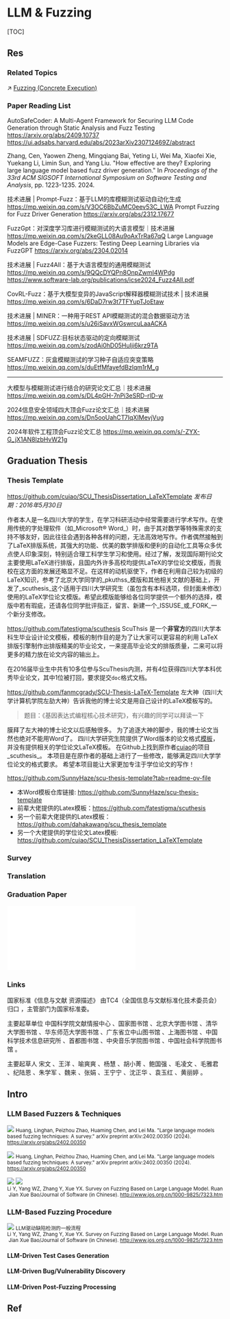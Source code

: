 # LLM & Fuzzing

[TOC]



## Res
### Related Topics
↗ [Fuzzing (Concrete Execution)](../../../CyberSecurity/🏰%20Cybersecurity%20Basics%20&%20InfoSec/🍦%20Software%20Security/🐒%20Software%20Vulnerability%20&%20Weakness/🏴‍☠️%20Techniques%20-%20Vulnerability%20Disclosure%20&%20Malicious%20Code%20Detection/Fuzzing%20(Concrete%20Execution)/Fuzzing%20(Concrete%20Execution).md)


### Paper Reading List
AutoSafeCoder: A Multi-Agent Framework for Securing LLM Code Generation through Static Analysis and Fuzz Testing
https://arxiv.org/abs/2409.10737
https://ui.adsabs.harvard.edu/abs/2023arXiv230712469Z/abstract

Zhang, Cen, Yaowen Zheng, Mingqiang Bai, Yeting Li, Wei Ma, Xiaofei Xie, Yuekang Li, Limin Sun, and Yang Liu. "How effective are they? Exploring large language model based fuzz driver generation." In _Proceedings of the 33rd ACM SIGSOFT International Symposium on Software Testing and Analysis_, pp. 1223-1235. 2024.

技术进展 | Prompt-Fuzz：基于LLM的库模糊测试驱动自动化生成
https://mp.weixin.qq.com/s/V3OC6BbZuMC0eev53C_LWA
Prompt Fuzzing for Fuzz Driver Generation
https://arxiv.org/abs/2312.17677

FuzzGpt：对深度学习库进行模糊测试的大语言模型｜技术进展
https://mp.weixin.qq.com/s/2keGLL08Au9oAxTrRa67qQ
Large Language Models are Edge-Case Fuzzers: Testing Deep Learning Libraries via FuzzGPT
https://arxiv.org/abs/2304.02014

技术进展 | Fuzz4All：基于大语言模型的通用模糊测试
https://mp.weixin.qq.com/s/9QQcDYQPn8OnpZwmI4WPdg
https://www.software-lab.org/publications/icse2024_Fuzz4All.pdf

CovRL-Fuzz：基于大模型变异的JavaScript解释器模糊测试技术 | 技术进展
https://mp.weixin.qq.com/s/6DaD7rw3t7TFYupTJoEtaw

技术进展 | MINER：一种用于REST API模糊测试的混合数据驱动方法
https://mp.weixin.qq.com/s/u26iSavxWGswrcuLaaACKA

技术进展 | SDFUZZ:目标状态驱动的定向模糊测试
https://mp.weixin.qq.com/s/zodAi0hD05HuIji6krz9TA

SEAMFUZZ：灰盒模糊测试的学习种子自适应突变策略
https://mp.weixin.qq.com/s/duEtfMfayefdBzlqm1rM_g

---
大模型与模糊测试进行结合的研究论文汇总｜技术进展
https://mp.weixin.qq.com/s/DL4pGH-7nPi3eSRD-rlD-w

2024信息安全领域四大顶会Fuzz论文汇总｜技术进展
https://mp.weixin.qq.com/s/Dn5ooUahCT7IqXIMevjVug

2024年软件工程顶会Fuzz论文汇总
https://mp.weixin.qq.com/s/-ZYX-G_jX1AN8lzbHvW21g



## Graduation Thesis
### Thesis Template
https://github.com/cuiao/SCU_ThesisDissertation_LaTeXTemplate
_发布日期：2016年5月30日_

作者本人是一名四川大学的学生，在学习科研活动中经常需要进行学术写作。在使用传统的字处理软件（如_Microsoft® Word_）时，由于其对数学等特殊需求的支持不够友好，因此往往会遇到各种各样的问题，无法高效地写作。作者偶然接触到了LaTeX排版系统，其强大的功能、优美的数学排版和便利的自动化工具等众多优点使人印象深刻，特别适合理工科学生学习和使用。经过了解，发现国际期刊论文主要使用LaTeX进行排版，且国内外许多高校均提供LaTeX的学位论文模版，而我校在这方面的发展还略显不足。在这样的动机驱使下，作者在利用自己较为初级的LaTeX知识，参考了北京大学同学的_pkuthss_模版和其他相关文献的基础上，开发了_scuthesis_这个适用于四川大学研究生（虽包含有本科选项，但封面未修改）使用的LaTeX学位论文模版。希望此模版能够给各位同学提供一个额外的选择，模版中若有瑕疵，还请各位同学批评指正，留言、新建一个_ISSUSE_或_FORK_一个新分支修改。

https://github.com/fatestigma/scuthesis
ScuThsis 是一个**非官方**的四川大学本科生毕业设计论文模板，模板的制作目的是为了让大家可以更容易的利用 LaTeX 排版引擎制作出排版精美的毕业论文，一来提高毕业论文的排版质量，二来可以将更多的精力放在论文内容的输出上。

在2016届毕业生中共有10多位参与ScuThesis内测，并有4位获得四川大学本科优秀毕业论文，其中1位被打回，要求提交`doc`格式文档。

https://github.com/fanmcgrady/SCU-Thesis-LaTeX-Template
左大神（四川大学计算机学院左劼大神）告诉我他的博士论文是用自己设计的LaTeX模板写的。

> 题目：《基因表达式编程核心技术研究》，有兴趣的同学可以拜读一下

膜拜了左大神的博士论文以后感触很多。 为了追逐大神的脚步，我的博士论文当然也绝对不能用Word了。 四川大学研究生院提供了Word版本的论文格式[模板](http://gs.scu.edu.cn/info/1044/2110.htm)， 并没有提供相关的学位论文LaTeX模板。 在Github上找到原作者[cuiao](https://github.com/cuiao/SCU_ThesisDissertation_LaTeXTemplate)的项目_scuthesis_。 本项目是在原作者的基础上进行了一些修改，能够满足四川大学学位论文的格式要求。 希望本项目能让大家更加专注于学位论文的写作！

https://github.com/SunnyHaze/scu-thesis-template?tab=readme-ov-file
- 本Word模板仓库链接: https://github.com/SunnyHaze/scu-thesis-template
- 前辈大佬提供的Latex模板：https://github.com/fatestigma/scuthesis
- 另一个前辈大佬提供的Latex模板：https://github.com/dahakawang/scu_thesis_template
- 另一个大佬提供的学位论文Latex模板: https://github.com/cuiao/SCU_ThesisDissertation_LaTeXTemplate


### Survey


### Translation


### Graduation Paper
![Fuzz4All.excalidraw | 800](../../../../Assets/Illustrations/Fuzzing/Fuzz4All/Fuzz4All.excalidraw.md)



### Links

[四川大学本科毕业论文（设计）格式和参考文献著录要求]: https://cs.scu.edu.cn/info/1050/9337.htm
[毕业论文（设计）]: https://jwc.scu.edu.cn/jxgl/bylw_sj_.htm
[信息与文献 参考文献著录规则 GB/T 7714-2015 （修改中）]: https://std.samr.gov.cn/gb/search/gbDetailed?id=14CA9D282EB75AC8E06397BE0A0AEA2E
[🤔 信息与文献 资源描述 GB/T 3792-2021]: https://openstd.samr.gov.cn/bzgk/gb/newGbInfo?hcno=51D5E5D05A9BA5EEC32605CD4C8B6938
[信息与文献 资源描述]: https://std.samr.gov.cn/gb/search/gbDetailed?id=BD89DE8E07173D08E05397BE0A0A4FAD
国家标准《信息与文献 资源描述》 由TC4（全国信息与文献标准化技术委员会）归口 ，主管部门为国家标准委。

主要起草单位 中国科学院文献情报中心 、国家图书馆 、北京大学图书馆 、清华大学图书馆 、华东师范大学图书馆 、广东省立中山图书馆 、上海图书馆 、中国科学技术信息研究所 、首都图书馆 、中央音乐学院图书馆 、中国社会科学院图书馆 。

主要起草人 宋文 、王洋 、喻爽爽 、杨慧 、胡小菁 、鲍国强 、毛凌文 、毛雅君 、纪陆恩 、朱学军 、魏来 、张娟 、王宁宁 、沈正华 、袁玉红 、黄丽婷 。


[如何书写规范的参考文献？ | 复旦大学图书馆服务]: https://library.fudan.edu.cn/xkfw/639/list.htm

[网络空间安全学院2025届本科毕业论文工作流程安排]: https://ccs.scu.edu.cn/info/1026/3825.htm

[关于开展2025届本科毕业论文（设计）学术不端行为检测工作的通知]: https://jwc.scu.edu.cn/info/1069/9801.htm
[木可YK|如何在四川大学图书馆进行论文检测（查重）？]: https://www.bilibili.com/opus/748442302568988709

[65 麻薯脆团团发布了一篇小红书笔记，快来看吧！ 😆 FN7AtPtFG6yIG3I 😆]: http://xhslink.com/a/ZhR1ztRqSgQ9
[【研究工具】倔强——只用Word完成文献引用 | 简书]: https://www.jianshu.com/p/5dc86dfa70f2
[论文中引用网页内容在文中怎么标注？ - 易轻轻q的回答 - 知乎]: https://www.zhihu.com/question/457765989/answer/1869692237
[本科毕业论文引用、编写英文参考文献格式的方法| CSDN]: https://blog.csdn.net/qq_45128278/article/details/117341629?fromshare=blogdetail&sharetype=blogdetail&sharerId=117341629&sharerefer=PC&sharesource=weixin_43336330&sharefrom=from_link
[信息与文献 参考文献著录规则 ｜ 中华热门共和国国家标准]: https://journal.ustc.edu.cn/uploadfile/yjsjy/20161108/GB%20T%207714-2015%E4%BF%A1%E6%81%AF%E4%B8%8E%E6%96%87%E7%8C%AE-%E5%8F%82%E8%80%83%E6%96%87%E7%8C%AE%E8%91%97%E5%BD%95%E8%A7%84%E5%88%99.pdf



## Intro
### LLM Based Fuzzers & Techniques
![](../../../../../../../../Assets/Pics/Screenshot%202025-03-05%20at%2021.11.11.png)
<small>Huang, Linghan, Peizhou Zhao, Huaming Chen, and Lei Ma. "Large language models based fuzzing techniques: A survey." arXiv preprint arXiv:2402.00350 (2024).
<a>https://arxiv.org/abs/2402.00350</a></small>

![](../../../../../../../../Assets/Pics/Screenshot%202025-04-11%20at%2016.19.05.png)
<small>Huang, Linghan, Peizhou Zhao, Huaming Chen, and Lei Ma. "Large language models based fuzzing techniques: A survey." arXiv preprint arXiv:2402.00350 (2024).
<a>https://arxiv.org/abs/2402.00350</a></small>

![](../../../../../../../../Assets/Pics/Screenshot%202025-04-12%20at%2010.33.38.png)
![](../../../../../../../../Assets/Pics/Screenshot%202025-04-12%20at%2010.35.25.png)
<small>Li Y, Yang WZ, Zhang Y, Xue YX. Survey on Fuzzing Based on Large Language Model. Ruan Jian Xue Bao/Journal of Software (in Chinese). <a>http://www.jos.org.cn/1000-9825/7323.htm</a></small>


### LLM-Based Fuzzing Procedure
![](../../../../../../../../Assets/Pics/Screenshot%202025-04-11%20at%2020.42.35.png)
<small>LLM驱动缺陷检测的一般流程 <a>Li Y, Yang WZ, Zhang Y, Xue YX. Survey on Fuzzing Based on Large Language Model. Ruan Jian Xue Bao/Journal of Software (in Chinese). http://www.jos.org.cn/1000-9825/7323.htm</a></small>
#### LLM-Driven Test Cases Generation

#### LLM-Driven Bug/Vulnerability Discovery

#### LLM-Driven Post-Fuzzing Processing



## Ref
[亲测AIFuzzing与XiaYue逻辑漏洞检测插件的区别：AI赋能的安全检测工具优势解析]: https://mp.weixin.qq.com/s/X26yNJ0owZ8EoC4DwWuP1g

